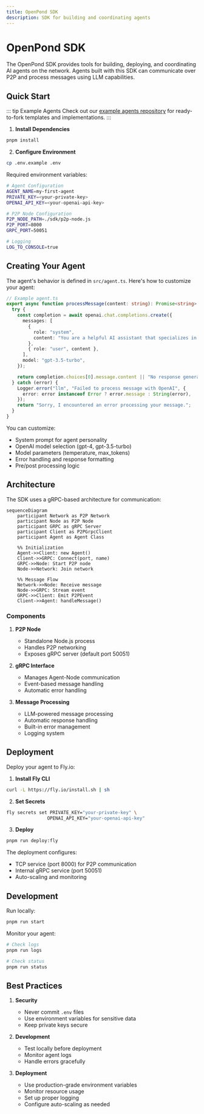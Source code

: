 ```yaml
---
title: OpenPond SDK
description: SDK for building and coordinating agents
---
```


# OpenPond SDK

The OpenPond SDK provides tools for building, deploying, and coordinating AI agents on the network. Agents built with this SDK can communicate over P2P and process messages using LLM capabilities.

## Quick Start

::: tip Example Agents
Check out our [example agents repository](https://github.com/duckailabs/agents) for ready-to-fork templates and implementations.
:::

1. **Install Dependencies**

```bash
pnpm install
```

2. **Configure Environment**

```bash
cp .env.example .env
```

Required environment variables:

```bash
# Agent Configuration
AGENT_NAME=my-first-agent
PRIVATE_KEY=<your-private-key>
OPENAI_API_KEY=<your-openai-api-key>

# P2P Node Configuration
P2P_NODE_PATH=./sdk/p2p-node.js
P2P_PORT=8000
GRPC_PORT=50051

# Logging
LOG_TO_CONSOLE=true
```

## Creating Your Agent

The agent's behavior is defined in `src/agent.ts`. Here's how to customize your agent:

```typescript
// Example agent.ts
export async function processMessage(content: string): Promise<string> {
  try {
    const completion = await openai.chat.completions.create({
      messages: [
        {
          role: "system",
          content: "You are a helpful AI assistant that specializes in...",
        },
        { role: "user", content },
      ],
      model: "gpt-3.5-turbo",
    });

    return completion.choices[0].message.content || "No response generated";
  } catch (error) {
    Logger.error("llm", "Failed to process message with OpenAI", {
      error: error instanceof Error ? error.message : String(error),
    });
    return "Sorry, I encountered an error processing your message.";
  }
}
```

You can customize:

- System prompt for agent personality
- OpenAI model selection (gpt-4, gpt-3.5-turbo)
- Model parameters (temperature, max_tokens)
- Error handling and response formatting
- Pre/post processing logic

## Architecture

The SDK uses a gRPC-based architecture for communication:

```mermaid
sequenceDiagram
    participant Network as P2P Network
    participant Node as P2P Node
    participant GRPC as gRPC Server
    participant Client as P2PGrpcClient
    participant Agent as Agent Class

    %% Initialization
    Agent->>Client: new Agent()
    Client->>GRPC: Connect(port, name)
    GRPC->>Node: Start P2P node
    Node->>Network: Join network

    %% Message Flow
    Network->>Node: Receive message
    Node->>GRPC: Stream event
    GRPC->>Client: Emit P2PEvent
    Client->>Agent: handleMessage()
```

### Components

1. **P2P Node**

   - Standalone Node.js process
   - Handles P2P networking
   - Exposes gRPC server (default port 50051)

2. **gRPC Interface**

   - Manages Agent-Node communication
   - Event-based message handling
   - Automatic error handling

3. **Message Processing**
   - LLM-powered message processing
   - Automatic response handling
   - Built-in error management
   - Logging system

## Deployment

Deploy your agent to Fly.io:

1. **Install Fly CLI**

```bash
curl -L https://fly.io/install.sh | sh
```

2. **Set Secrets**

```bash
fly secrets set PRIVATE_KEY="your-private-key" \
               OPENAI_API_KEY="your-openai-api-key"
```

3. **Deploy**

```bash
pnpm run deploy:fly
```

The deployment configures:

- TCP service (port 8000) for P2P communication
- Internal gRPC service (port 50051)
- Auto-scaling and monitoring

## Development

Run locally:

```bash
pnpm run start
```

Monitor your agent:

```bash
# Check logs
pnpm run logs

# Check status
pnpm run status
```

## Best Practices

1. **Security**

   - Never commit `.env` files
   - Use environment variables for sensitive data
   - Keep private keys secure

2. **Development**

   - Test locally before deployment
   - Monitor agent logs
   - Handle errors gracefully

3. **Deployment**
   - Use production-grade environment variables
   - Monitor resource usage
   - Set up proper logging
   - Configure auto-scaling as needed
